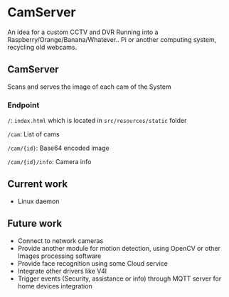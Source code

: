 # CamServer

An idea for a custom CCTV and DVR Running into a Raspberry/Orange/Banana/Whatever.. Pi or another computing system, recycling old webcams.

## CamServer

Scans and serves the image of each cam of the System

### Endpoint

`/`: `index.html` which is located in `src/resources/static` folder

`/cam`: List of cams

`/cam/{id}`: Base64 encoded image

`/cam/{id}/info`: Camera info

## Current work

- Linux daemon

## Future work

- Connect to network cameras
- Provide another module for motion detection, using OpenCV or other Images processing software
- Provide face recognition using some Cloud service
- Integrate other drivers like V4l
- Trigger events (Security, assistance or info) through MQTT server for home devices integration